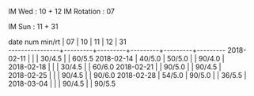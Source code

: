 IM Wed      : 10 + 12
IM Rotation :      07

IM Sun      : 11 + 31

date num min/rt |    07   |    10   |    11   |    12   |    31   
----------------+---------+---------+---------+---------+---------
2018-02-11      |         |         |  30/4.5 |         |  60/5.5
2018-02-14      |  40/5.0 |  50/5.0 |         |  90/4.0 |        
2018-02-18      |         |         |  30/4.5 |         |  60/6.0
2018-02-21      |         |  90/5.0 |         |  90/4.5 |        
2018-02-25      |         |         |  90/4.5 |         |  90/6.0
2018-02-28      |  54/5.0 |  90/5.0 |         |  36/5.5 |        
2018-03-04      |         |         |  90/4.5 |         |  90/5.5

